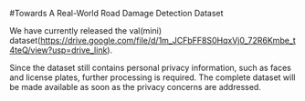 
#Towards A Real-World Road Damage Detection Dataset

We have currently released the val(mini) dataset(https://drive.google.com/file/d/1m_JCFbFF8S0HqxVj0_72R6Kmbe_t4teQ/view?usp=drive_link). 

Since the dataset still contains personal privacy information, such as faces and license plates, further processing is required. The complete dataset will be made available as soon as the privacy concerns are addressed.

